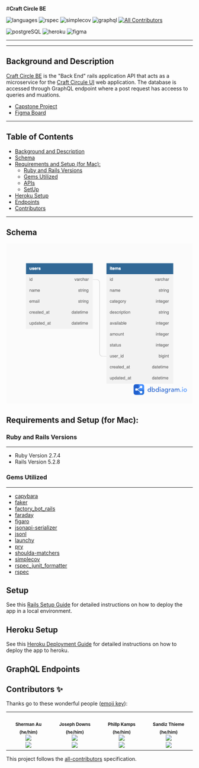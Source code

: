 #**Craft Circle BE**

![languages](https://img.shields.io/github/languages/top/Craft-Circle/craft_circle_be?color=red)
![rspec](https://img.shields.io/gem/v/rspec?color=blue&label=rspec)
![simplecov](https://img.shields.io/gem/v/simplecov?color=blue&label=simplecov)
![graphql](https://img.shields.io/badge/GraphQL-2.0.11-blueviolet)<!-- ALL-CONTRIBUTORS-BADGE:START - Do not remove or modify this section -->
[![All Contributors](https://img.shields.io/badge/contributors-4-orange.svg?style=flat)](#contributors-)
<!-- ALL-CONTRIBUTORS-BADGE:END -->
![postgreSQL](https://img.shields.io/badge/PostgreSQL-316192?style=for-the-badge&logo=postgresql&logoColor=white)
![heroku](https://img.shields.io/badge/Heroku-430098?style=for-the-badge&logo=heroku&logoColor=white)
![figma](https://img.shields.io/badge/Figma-F24E1E?style=for-the-badge&logo=figma&logoColor=white)

<hr>

<p align="center">
  <a href="https://github.com/Craft-Circle" <img src="./docs/imgs/CraftCircleLogoBanner-19.png" alt="logo" width="80%"/></a>
</p>

<hr>

## **Background and Description**
[Craft Circle BE](https://github.com/Craft-Circle/craft_circle_be) is the "Back End" rails application API that acts as a microservice for the [Craft Circule UI](https://github.com/Craft-Circle/craft-circle-ui) web application. The database is accessed through GraphQL endpoint where a post request has acceess to queries and muations.
- [Capstone Project](https://mod4.turing.edu/projects/capstone/)<br>
- [Figma Board](https://www.figma.com/files/team/1126568384966913890/Craft-Circle?fuid=1042180732312868322)<br>

---
## **Table of Contents**
- [Background and Description](#background-and-description)
- [Schema](#schema)
- [Requirements and Setup (for Mac):](#requirements-and-setup-for-mac)
    - [Ruby and Rails Versions](#ruby-and-rails-versions)
    - [Gems Utilized](#gems-utilized)
    - [APIs](#apis-consumed)
    - [SetUp](#setup)
- [Heroku Setup](#heroku-setup)
- [Endpoints](#endpoints-provided)
- [Contributors](#contributors-)
---
## **Schema**
![plot](./docs/imgs/craft_circleschema.png)

## **Requirements and Setup (for Mac):**

### **Ruby and Rails Versions**
---
- Ruby Version 2.7.4
- Rails Version 5.2.8

### **Gems Utilized**
---
- [capybara](https://github.com/teamcapybara/capybara)
- [faker](https://github.com/faker-ruby/faker)
- [factory_bot_rails](https://github.com/thoughtbot/factory_bot_rails)
- [faraday](https://github.com/lostisland/faraday)
- [figaro](https://github.com/laserlemon/figaro)
- [jsonapi-serializer](https://github.com/jsonapi-serializer/jsonapi-serializer)
- [jsonl](https://github.com/zenizh/jsonl)
- [launchy](https://github.com/copiousfreetime/launchy)
- [pry](https://github.com/pry/pry)
- [shoulda-matchers](https://github.com/thoughtbot/shoulda-matchers)
- [simplecov](https://github.com/simplecov-ruby/simplecov)
- [rspec_junit_formatter](https://github.com/sj26/rspec_junit_formatter)
- [rspec](https://relishapp.com/rspec)

## **Setup**
See this [Rails Setup Guide](./docs/setup/rails_setup.md) for detailed instructions on how to deploy the app in a local environment.

## **Heroku Setup**
See this [Heroku Deployment Guide](./docs/setup/heroku_setup.md) for detailed instructions on how to deploy the app to heroku.
## **GraphQL Endpoints**


## **Contributors ✨**

Thanks go to these wonderful people ([emoji key](https://allcontributors.org/docs/en/emoji-key)):

<!-- ALL-CONTRIBUTORS-LIST:START - Do not remove or modify this section -->
<!-- prettier-ignore-start -->
<!-- markdownlint-disable -->
<table>

  <tr>

   <td align="center"><img src="https://avatars.githubusercontent.com/u/95321606?s=400&u=90b2d52424bfbec5411b711901d4789f2e40c470&v=4" width="100px;" alt=""/><br /><sub><b>Sherman Au (he/him)</b></sub><br /><a href="https://www.linkedin.com/in/sherman-au-2b4a69142/" title ="Linked In"><img src="https://img.shields.io/badge/LinkedIn-0077B5?style=for-the-badge&logo=linkedin&logoColor=white" /></a><br /><a href="https://github.com/ShermanA-13" title ="GitHub"><img src="https://img.shields.io/badge/GitHub-100000?style=for-the-badge&logo=github&logoColor=white" width="115"></td>

   <td align="center"><img src="https://avatars.githubusercontent.com/u/93220002?s=400&u=9e2d707e1b8f15766ce240ab4272fa2fde076e87&v=4" width="100px;" alt=""/><br /><sub><b>Joseph Downs (he/him)</b></sub></a><br /><a href="https://www.linkedin.com/in/josdowns/" title ="Linked In"><img src="https://img.shields.io/badge/LinkedIn-0077B5?style=for-the-badge&logo=linkedin&logoColor=white" /></a><br /><a href="https://github.com/josephdowns" title ="GitHub"><img src="https://img.shields.io/badge/GitHub-100000?style=for-the-badge&logo=github&logoColor=white" width="115"></td>

   <td align="center"><img src="https://avatars.githubusercontent.com/u/56653844?v=4" width="104px;" alt=""/><br /><sub><b>Phillp Kamps (he/him)</b></sub></a><br /><a href="https://www.linkedin.com/in/phillip-kamps/" title ="Linked In"><img src="https://img.shields.io/badge/LinkedIn-0077B5?style=for-the-badge&logo=linkedin&logoColor=white" /></a><br /><a href="https://github.com/phillipkamps/landing_page" title ="GitHub"><img src="https://img.shields.io/badge/GitHub-100000?style=for-the-badge&logo=github&logoColor=white" width="115"></td>

   <td align="center"><img src="https://avatars.githubusercontent.com/u/94508708?v=4" width="100px;" alt=""/><br /><sub><b>Sandiz Thieme (he/him)</b></sub></a><br /><a href="https://www.linkedin.com/in/sandisz-thieme-25335316a/" title ="Linked In"><img src="https://img.shields.io/badge/LinkedIn-0077B5?style=for-the-badge&logo=linkedin&logoColor=white" /></a><br /><a href="https://github.com/sandisz-d734m37" title="GitHub"><img src="https://img.shields.io/badge/GitHub-100000?style=for-the-badge&logo=github&logoColor=white" width="115"></td>

  </tr>
</table>

<!-- markdownlint-restore -->
<!-- prettier-ignore-end -->

<!-- ALL-CONTRIBUTORS-LIST:END -->

This project follows the [all-contributors](https://github.com/all-contributors/all-contributors) specification.
<!--